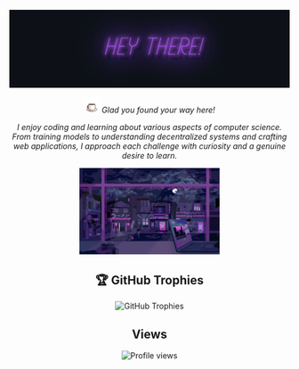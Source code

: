 

<p align="center">
  <img height="140px" src="https://github.com/Sarayu-T/Sarayu-T/blob/main/assets/hey2.svg" /> 
</p>


<p align="center">
  <img height="28px" src="https://github.com/Sarayu-T/Sarayu-T/blob/main/assets/coffee.svg" />
  <i>Glad you found your way here!</i>
</p>
<p align="center">
  <i>I enjoy coding and learning about various aspects of computer science. From training models to understanding decentralized systems and crafting web applications, I approach each challenge with curiosity and a genuine desire to learn.</i>
</p>


<p align="center">
  <img width="50%" src="https://github.com/Sarayu-T/Sarayu-T/blob/main/assets/laptop.svg" />
</p>


<h2 align="center">🏆 GitHub Trophies</h2>
<p align="center">
  <img src="https://github-profile-trophy.vercel.app/?username=Sarayu-T&theme=nord&no-frame=false&no-bg=true&margin-w=4" alt="GitHub Trophies">
</p>


<h2 align="center">Views</h2>
<p align="center">
  <img src="https://komarev.com/ghpvc/?username=Sarayu-T&label=Profile%20views&color=0e75b6&style=flat" alt="Profile views">
</p>
